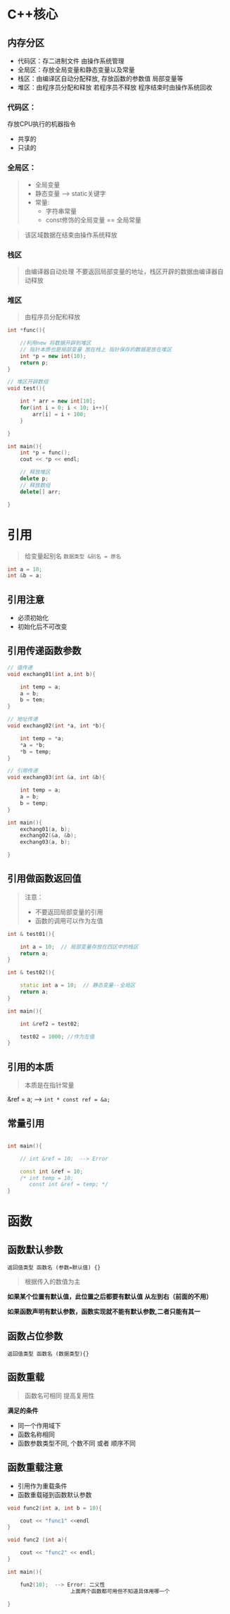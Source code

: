# C++核心

## 内存分区
- 代码区：存二进制文件 由操作系统管理
- 全局区：存放全局变量和静态变量以及常量
- 栈区：由编译区自动分配释放, 存放函数的参数值 局部变量等
- 堆区：由程序员分配和释放 若程序员不释放 程序结束时由操作系统回收

### 代码区：
存放CPU执行的机器指令

- 共享的
- 只读的

### 全局区：

> - 全局变量
> - 静态变量  --> static关键字
> - 常量:
>     - 字符串常量
>     - const修饰的全局变量 == 全局常量

> 该区域数据在结束由操作系统释放


### 栈区
> 由编译器自动处理
> 不要返回局部变量的地址，栈区开辟的数据由编译器自动释放


### 堆区
> 由程序员分配和释放
```cpp
int *func(){

    //利用new 将数据开辟到堆区
    // 指针本质也是局部变量 放在栈上 指针保存的数据是放在堆区
    int *p = new int(10);
    return p;
}

// 堆区开辟数组
void test(){

    int * arr = new int[10];
    for(int i = 0; i < 10; i++){
        arr[i] = i + 100;
    }

}

int main(){
    int *p = func();
    cout << *p << endl;

    // 释放堆区
    delete p;
    // 释放数组
    delete[] arr;

}
```

# 引用
> 给变量起别名
`数据类型 &别名 = 原名`
```cpp
int a = 10;
int &b = a;

```

## 引用注意
- 必须初始化
- 初始化后不可改变


## 引用传递函数参数
```cpp
// 值传递
void exchang01(int a,int b){

    int temp = a;
    a = b;
    b = tem;
}

// 地址传递
void exchang02(int *a, int *b){

    int temp = *a;
    *a = *b;
    *b = temp;
}

// 引用传递
void exchang03(int &a, int &b){

    int temp = a;
    a = b;
    b = temp;
}

int main(){
    exchang01(a, b);
    exchang02(&a, &b);
    exchang03(a, b);

}

```


## 引用做函数返回值
> 注意：
> - 不要返回局部变量的引用
> - 函数的调用可以作为左值

```cpp
int & test01(){

    int a = 10;  // 局部变量存放在四区中的栈区
    return a;
}

int & test02(){

    static int a = 10;  // 静态变量--全局区
    return a;
}

int main(){

    int &ref2 = test02;

    test02 = 1000; //作为左值
}

```

## 引用的本质
> 本质是在指针常量

&ref = a; --> `int * const ref = &a;`


## 常量引用
```cpp

int main(){

    // int &ref = 10;  --> Error

    const int &ref = 10;
    /* int temp = 10;
       const int &ref = temp; */
}

```

# 函数
## 函数默认参数

`返回值类型 函数名 (参数=默认值) {} `
> 根据传入的数值为主

**如果某个位置有默认值，此位置之后都要有默认值**
**从左到右（前面的不用）**

**如果函数声明有默认参数，函数实现就不能有默认参数,二者只能有其一**


## 函数占位参数
`返回值类型 函数名 (数据类型){}`


## 函数重载
> 函数名可相同 提高复用性

**满足的条件**
- 同一个作用域下
- 函数名称相同
- 函数参数类型不同, 个数不同 或者 顺序不同

## 函数重载注意

- 引用作为重载条件
- 函数重载碰到函数默认参数


```cpp
void func2(int a, int b = 10){

    cout << "func1" <<endl
}

void func2 (int a){

    cout << "func2" << endl;
}

int main(){

    fun2(10);  --> Error: 二义性
                    上面两个函数都可用但不知道具体用哪一个
    
}
```


